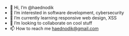 - 👋 Hi, I’m @haednodik
- 👀 I’m interested in software development, cybersecurity
- 🌱 I’m currently learning responsive web design, XSS
- 💞️ I’m looking to collaborate on cool stuff
- 📫 How to reach me haednodik@gmail.com

<!---
haednodik/haednodik is a ✨ special ✨ repository because its `README.md` (this file) appears on your GitHub profile.
You can click the Preview link to take a look at your changes.
--->

